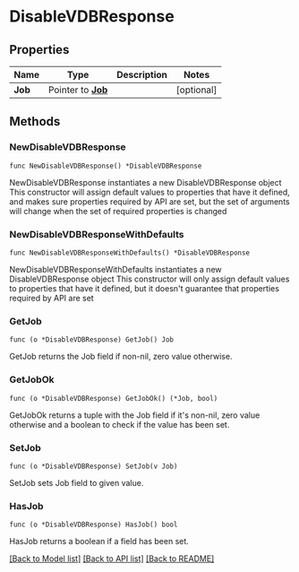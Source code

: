 # DisableVDBResponse

## Properties

Name | Type | Description | Notes
------------ | ------------- | ------------- | -------------
**Job** | Pointer to [**Job**](Job.md) |  | [optional] 

## Methods

### NewDisableVDBResponse

`func NewDisableVDBResponse() *DisableVDBResponse`

NewDisableVDBResponse instantiates a new DisableVDBResponse object
This constructor will assign default values to properties that have it defined,
and makes sure properties required by API are set, but the set of arguments
will change when the set of required properties is changed

### NewDisableVDBResponseWithDefaults

`func NewDisableVDBResponseWithDefaults() *DisableVDBResponse`

NewDisableVDBResponseWithDefaults instantiates a new DisableVDBResponse object
This constructor will only assign default values to properties that have it defined,
but it doesn't guarantee that properties required by API are set

### GetJob

`func (o *DisableVDBResponse) GetJob() Job`

GetJob returns the Job field if non-nil, zero value otherwise.

### GetJobOk

`func (o *DisableVDBResponse) GetJobOk() (*Job, bool)`

GetJobOk returns a tuple with the Job field if it's non-nil, zero value otherwise
and a boolean to check if the value has been set.

### SetJob

`func (o *DisableVDBResponse) SetJob(v Job)`

SetJob sets Job field to given value.

### HasJob

`func (o *DisableVDBResponse) HasJob() bool`

HasJob returns a boolean if a field has been set.


[[Back to Model list]](../README.md#documentation-for-models) [[Back to API list]](../README.md#documentation-for-api-endpoints) [[Back to README]](../README.md)


